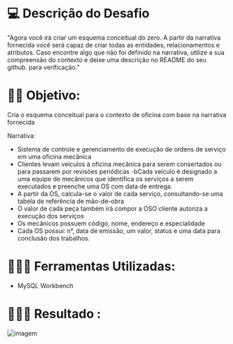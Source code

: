 # 💻  Descrição do Desafio
"Agora você irá criar um esquema conceitual do zero. A partir da narrativa fornecida você será capaz de criar todas as entidades, relacionamentos e atributos. Caso encontre algo que não foi definido na narrativa, utilize a sua compreensão do contexto e deixe uma descrição no README do seu github. para verificação."


# 🐱‍🏍 Objetivo:
Cria o esquema conceitual para o contexto de oficina com base na narrativa fornecida

Narrativa:
- Sistema de controle e gerenciamento de execução de ordens de serviço em uma oficina mecânica
- Clientes levam veículos à oficina mecânica para serem consertados ou para passarem por revisões  periódicas
-bCada veículo é designado a uma equipe de mecânicos que identifica os serviços a serem executados e preenche uma OS com data de entrega.
- A partir da OS, calcula-se o valor de cada serviço, consultando-se uma tabela de referência de mão-de-obra
- O valor de cada peça também irá compor a OSO cliente autoriza a execução dos serviços
- Os mecânicos possuem código, nome, endereço e especialidade
- Cada OS possui: n°, data de emissão, um valor, status e uma data para conclusão dos trabalhos.

# 👩🏾‍🔧 Ferramentas Utilizadas:

 - MySQL Workbench

# 👩🏾‍💻 Resultado :

![imagem](https://github.com/DeboraSouza277/bootcamp-Dio-ciencia_de_dados/blob/main/Desafio_de_Projeto/Modelo%20Banco%20Dados%20Conceitual%20Oficina/Banco%20de%20Dados%20Oficina.png)


